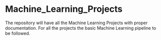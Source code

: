 # Machine_Learning_Projects
The repository will have all the Machine Learning Projects with proper documentation.
For all the projects the basic Machine Learning pipeline to be followed.